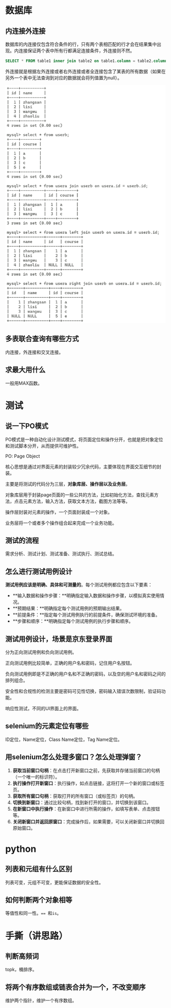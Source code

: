 # 数据库

## 内连接外连接

数据库的内连接仅包含符合条件的行，只有两个表相匹配的行才会在结果集中出现。内连接保证两个表中所有行都满足连接条件，外连接则不然。

```sql
SELECT * FROM table1 inner join table2 on table1.column = table2.column
```

外连接就是根据左外连接或者右外连接或者全连接包含了某表的所有数据（如果在另外一个表中无法查询到对应的数据就会将列值置为null）。

![image-20240409154602751](imgs/image-20240409154602751.png)

## 多表联合查询有哪些方式

内连接，外连接和交叉连接。



## 求最大用什么

一般用MAX函数。

# 测试
## 说一下PO模式

PO模式是一种自动化设计测试模式，将页面定位和操作分开，也就是把对象定位和测试脚本分开，从而提供可维护性。

PO: Page Object

核心思想是通过对界面元素的封装较少冗余代码，主要体现在界面交互细节的封装。

主要是将测试的代码分为三层，**对象库层、操作层以及业务层**。

对象库层用于封装page页面的一些公共的方法，比如初始化方法，查找元素方法，点击元素方法，输入方法，获取文本方法，截图方法等等。

操作层封装对元素的操作，一个页面封装成一个对象。

业务层将一个或者多个操作组合起来完成一个业务功能。



## 测试的流程

需求分析、测试计划、测试准备、测试执行、测试总结。



## 怎么进行测试用例设计

**测试用例应该是明确、具体和可测量的**。每个测试用例都应包含以下要素：

- **输入数据和操作步骤：**明确指定输入数据和操作步骤，以模拟真实使用情况。
- **预期结果：**明确指定每个测试用例的预期输出结果。
- **前提条件：**指定每个测试用例执行的前提条件，确保测试环境的准备。
- **步骤和顺序：**明确指定每个测试用例的执行步骤和顺序。



## 测试用例设计，场景是京东登录界面

分为正向测试用例和负向测试用例。

正向测试用例比较简单，正确的用户名和密码，记住用户名按钮。

负向测试用例即是不正确的用户名和不正确的密码，以及空的用户名和密码之间的排列组合。

安全性和合规性的检测主要是密码可见性切换，密码输入错误次数限制，验证码功能。

响应性测试，不同的UI界面上的界面。



## selenium的元素定位有哪些

ID定位，Name定位，Class Name定位，Tag Name定位。

## 用selenium怎么处理多窗口？怎么处理弹窗？
1. **获取当前窗口句柄**：在点击打开新窗口之前，先获取并存储当前窗口的句柄（一个唯一的标识符）。
2. **执行操作打开新窗口**：执行操作，如点击链接，这将打开一个新的窗口或标签页。
3. **获取所有窗口句柄**：获取打开的所有窗口（或标签页）的句柄。
4. **切换到新窗口**：通过比较句柄，找到新打开的窗口，并切换到该窗口。
5. **在新窗口中执行操作**：在新窗口中进行所需的操作，如填写表单、点击按钮等。
6. **关闭新窗口并返回原窗口**：完成操作后，如果需要，可以关闭新窗口并切换回原始窗口。



# python
## 列表和元组有什么区别

列表可变，元组不可变，更能保证数据的安全性。

## 如何判断两个对象相等

等值性和同一性。`== `和`is`。

# 手撕（讲思路）
## 判断高频词

topk，桶排序。

## 将两个有序数组或链表合并为一个，不改变顺序

维护两个指针，维护一个有序数组。